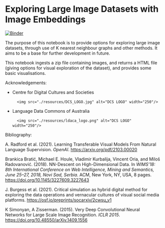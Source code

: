 # Exploring Large Image Datasets with Image Embeddings
[![Binder](https://binderhub.rc.nectar.org.au/badge_logo.svg)](https://binderhub.atap-binder.cloud.edu.au/v2/gh/Language-Research-Technology/exploring-knn/HEAD?labpath=.%2Fmain.ipynb)

The purpose of this notebook is to provide options for exploring large image datasets, through use of K nearest neighbour graphs and other methods. It aims to be a base for further development in future.

This notebook ingests a zip file containing images, and returns a HTML file (giving options for visual exploration of the dataset), and provides some basic visualisations.

Acknowledgements:
- Centre for Digital Cultures and Societies

        <img src="./resources/DCS_LOGO.jpg" alt="DCS LOGO" width="250"/>

- Language Data Commons of Australia

        <img src="./resources/ldaca_logo.png" alt="DCS LOGO" width="250"/>

Bibliography:

A. Radford et al. (2021). Learning Transferable Visual Models From Natural Language Supervision. *OpenAI*. https://arxiv.org/pdf/2103.00020

Brankica Bratić, Michael E. Houle, Vladimir Kurbalija, Vincent Oria, and Miloš Radovanović. (2018). NN-Descent on High-Dimensional Data. In *WIMS’18: 8th International Conference on Web Intelligence, Mining and Semantics, June 25–27, 2018, Novi Sad, Serbia*. ACM, New York, NY, USA, 8 pages.
https://doi.org/10.1145/3227609.3227643

J. Burgess et al. (2021). Critical simulation as hybrid digital method for exploring the data operations and vernacular cultures of visual social media platforms. https://osf.io/preprints/socarxiv/2cwsu_v1

K Simonyan, A Zisserman. (2015). Very Deep Convolutional Neural Networks for Large Scale Image Recognition. *ICLR 2015*. https://doi.org/10.48550/arXiv.1409.1556